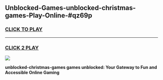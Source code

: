 
## Unblocked-Games-unblocked-christmas-games-Play-Online-#qz69p
<h3>
<a href="https://premium.freeplayer.one?title=unblocked-christmas-games&ref=27F">CLICK TO PLAY</a></h3>
<hr>

<h3>
<a href="https://premium.freeplayer.one?title=unblocked-christmas-games&ref=27F">CLICK 2 PLAY</a>
  
</h3>

<a href="https://premium.freeplayer.one?title=unblocked-christmas-games&ref=27F"><img src="https://clearcache.store/games.png"></a>


**unblocked-christmas-games games unblocked: Your Gateway to Fun and Accessible Online Gaming**
